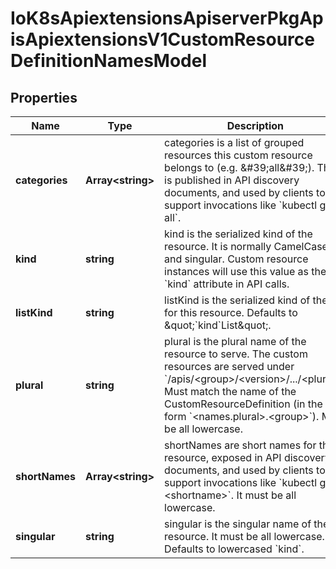 # IoK8sApiextensionsApiserverPkgApisApiextensionsV1CustomResourceDefinitionNamesModel

## Properties

Name | Type | Description | Notes
------------ | ------------- | ------------- | -------------
**categories** | **Array&lt;string&gt;** | categories is a list of grouped resources this custom resource belongs to (e.g. \&#39;all\&#39;). This is published in API discovery documents, and used by clients to support invocations like &#x60;kubectl get all&#x60;. | [optional] [default to undefined]
**kind** | **string** | kind is the serialized kind of the resource. It is normally CamelCase and singular. Custom resource instances will use this value as the &#x60;kind&#x60; attribute in API calls. | [default to undefined]
**listKind** | **string** | listKind is the serialized kind of the list for this resource. Defaults to \&quot;&#x60;kind&#x60;List\&quot;. | [optional] [default to undefined]
**plural** | **string** | plural is the plural name of the resource to serve. The custom resources are served under &#x60;/apis/&lt;group&gt;/&lt;version&gt;/.../&lt;plural&gt;&#x60;. Must match the name of the CustomResourceDefinition (in the form &#x60;&lt;names.plural&gt;.&lt;group&gt;&#x60;). Must be all lowercase. | [default to undefined]
**shortNames** | **Array&lt;string&gt;** | shortNames are short names for the resource, exposed in API discovery documents, and used by clients to support invocations like &#x60;kubectl get &lt;shortname&gt;&#x60;. It must be all lowercase. | [optional] [default to undefined]
**singular** | **string** | singular is the singular name of the resource. It must be all lowercase. Defaults to lowercased &#x60;kind&#x60;. | [optional] [default to undefined]


